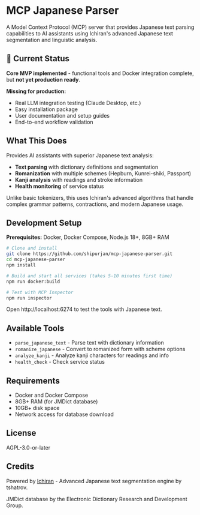 # MCP Japanese Parser

A Model Context Protocol (MCP) server that provides Japanese text parsing capabilities to AI assistants using Ichiran's advanced Japanese text segmentation and linguistic analysis.

## 🚧 Current Status

**Core MVP implemented** - functional tools and Docker integration complete, but **not yet production ready**.

**Missing for production:**

- Real LLM integration testing (Claude Desktop, etc.)
- Easy installation package
- User documentation and setup guides
- End-to-end workflow validation

## What This Does

Provides AI assistants with superior Japanese text analysis:

- **Text parsing** with dictionary definitions and segmentation
- **Romanization** with multiple schemes (Hepburn, Kunrei-shiki, Passport)
- **Kanji analysis** with readings and stroke information
- **Health monitoring** of service status

Unlike basic tokenizers, this uses Ichiran's advanced algorithms that handle complex grammar patterns, contractions, and modern Japanese usage.

## Development Setup

**Prerequisites:** Docker, Docker Compose, Node.js 18+, 8GB+ RAM

```bash
# Clone and install
git clone https://github.com/shipurjan/mcp-japanese-parser.git
cd mcp-japanese-parser
npm install

# Build and start all services (takes 5-10 minutes first time)
npm run docker:build

# Test with MCP Inspector
npm run inspector
```

Open http://localhost:6274 to test the tools with Japanese text.

## Available Tools

- `parse_japanese_text` - Parse text with dictionary information
- `romanize_japanese` - Convert to romanized form with scheme options
- `analyze_kanji` - Analyze kanji characters for readings and info
- `health_check` - Check service status

## Requirements

- Docker and Docker Compose
- 8GB+ RAM (for JMDict database)
- 10GB+ disk space
- Network access for database download

## License

AGPL-3.0-or-later

## Credits

Powered by [Ichiran](https://github.com/tshatrov/ichiran) - Advanced Japanese text segmentation engine by tshatrov.

JMDict database by the Electronic Dictionary Research and Development Group.
